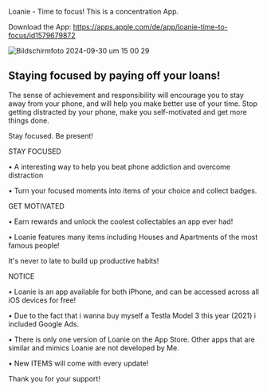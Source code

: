 Loanie - Time to focus!
This is a concentration App.

Download the App:
https://apps.apple.com/de/app/loanie-time-to-focus/id1579679872

![Bildschirmfoto 2024-09-30 um 15 00 29](https://github.com/user-attachments/assets/0dd258ef-0d43-41de-9865-9e0681b761c5)

## Staying focused by paying off your loans!


The sense of achievement and responsibility will encourage you to stay away from your phone, and will help you make better use of your time. Stop getting distracted by your phone, make you self-motivated and get more things done.



Stay focused. Be present!



STAY FOCUSED


• A interesting way to help you beat phone addiction and overcome distraction


• Turn your focused moments into items of your choice and collect badges.



GET MOTIVATED


• Earn rewards and unlock the coolest collectables an app ever had!


• Loanie features many items including Houses and Apartments of the most famous people!



It's never to late to build up productive habits!



NOTICE


• Loanie is an app available for both iPhone, and can be accessed across all iOS devices for free!


• Due to the fact that i wanna buy myself a Testla Model 3 this year (2021) i included Google Ads.


• There is only one version of Loanie on the App Store. Other apps that are similar and mimics Loanie are not developed by Me.


• New ITEMS will come with every update!


Thank you for your support!
